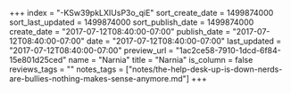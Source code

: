 +++
index = "-KSw39pkLXIUsP3o_qiE"
sort_create_date = 1499874000
sort_last_updated = 1499874000
sort_publish_date = 1499874000
create_date = "2017-07-12T08:40:00-07:00"
publish_date = "2017-07-12T08:40:00-07:00"
date = "2017-07-12T08:40:00-07:00"
last_updated = "2017-07-12T08:40:00-07:00"
preview_url = "1ac2ce58-7910-1dcd-6f84-15e801d25ced"
name = "Narnia"
title = "Narnia"
is_column = false
reviews_tags = ""
notes_tags = ["notes/the-help-desk-up-is-down-nerds-are-bullies-nothing-makes-sense-anymore.md"]
+++

